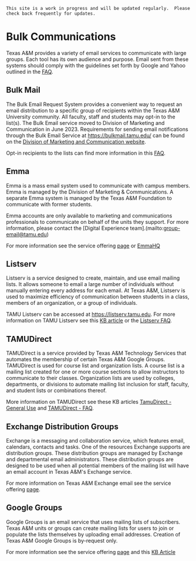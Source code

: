```admonish info
This site is a work in progress and will be updated regularly.  Please check back frequently for updates.
```

# Bulk Communications

Texas A&M provides a variety of email services to communicate with large groups.  Each tool has its own audience and purpose. Email sent from these systems should comply with the guidelines set forth by Google and Yahoo outlined in the [FAQ](./faq.md).

## Bulk Mail

The Bulk Email Request System provides a convenient way to request an email distribution to a specific group of recipients within the Texas A&M University community.  All faculty, staff and students may opt-in to the list(s).  The Bulk Email service moved to Division of Marketing and Communication in June 2023. Requirements for sending email notifications through the Bulk Email Service at <https://bulkmail.tamu.edu/> can be found on the [Division of Marketing and Communication website](https://marcom.tamu.edu/resources/group-email/index.html).

Opt-in recipients to the lists can find more information in this [FAQ](https://itselfservice.tamu.edu/tamucs?id=tamucs_kb_article&sys_id=KB0010314).

## Emma

Emma is a mass email system used to communicate with campus members. Emma is managed by the Division of Marketing & Communications. A separate Emma system is managed by the Texas A&M Foundation to communicate with former students.

Emma accounts are only available to marketing and communications professionals to communicate on behalf of the units they support. For more information, please contact the [Digital Experience team].(mailto:group-email@tamu.edu)

For more information see the service offering [page](https://it.tamu.edu/services/email-messaging-and-collaboration/email-tools/emma/) or [EmmaHQ](https://marcomm.tamu.edu/resources/emma-hq/index.html)

## Listserv

Listserv is a service designed to create, maintain, and use email mailing lists. It allows someone to email a large number of individuals without manually entering every address for each email. At Texas A&M, Listserv is used to maximize efficiency of communication between students in a class, members of an organization, or a group of individuals.

TAMU Listserv can be accessed at <https://listserv.tamu.edu>.  For more information on TAMU Listserv see this [KB article](https://itselfservice.tamu.edu/tamucs?id=tamucs_kb_article&sys_id=KB0010339) or the [Listserv FAQ](https://itselfservice.tamu.edu/tamucs?id=tamucs_kb_article&sys_id=KB0010338).

## TAMUDirect

TAMUDirect is a service provided by Texas A&M Technology Services that automates the membership of certain Texas A&M Google Groups. TAMUDirect is used for course list and organization lists.  A course list is a mailing list created for one or more course sections to allow instructors to communicate to their classes.  Organization lists are used by colleges, departments, or divisions to automate mailing list inclusion for staff, faculty, and student lists or combinations thereof.

More information on TAMUDirect see these KB articles [TamuDirect - General Use](https://itselfservice.tamu.edu/tamucs?id=tamucs_kb_article&sys_id=KB0011697) and [TAMUDirect - FAQ](https://itselfservice.tamu.edu/tamucs?id=tamucs_kb_article&sys_id=KB0011857).

## Exchange Distribution Groups

Exchange is a messaging and collaboration service, which features email, calendars, contacts and tasks.  One of the resources Exchange supports are distribution groups.  These distribution groups are managed by Exchange and departmental email administrators.  These distribution groups are designed to be used when all potential members of the mailing list will have an email account in Texas A&M's Exchange service.

For more information on Texas A&M Exchange email see the service offering [page](https://it.tamu.edu/services/email-messaging-and-collaboration/campus-email-services/texas-am-exchange/).

## Google Groups

Google Groups is an email service that uses mailing lists of subscribers. Texas A&M units or groups can create mailing lists for users to join or populate the lists themselves by uploading email addresses.  Creation of Texas A&M Google Groups is by-request only.

For more information see the service offering [page](https://it.tamu.edu/services/email-messaging-and-collaboration/email-tools/google-groups/) and this [KB Article](https://servicenow.tamu.edu/tamucs?id=tamucs_kb_article&sys_id=KB0014328)
